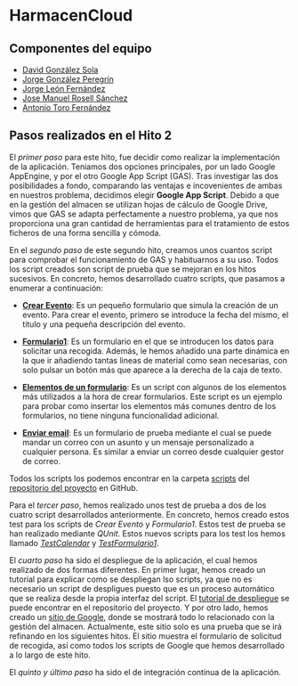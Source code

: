 HarmacenCloud
=============

## Componentes del equipo

- [David González Sola](https://github.com/DavidGSola)
- [Jorge González Peregrín](https://github.com/Georgevik)
- [Jorge León Fernández](https://github.com/jorgeles)
- [Jose Manuel Rosell Sánchez](https://github.com/jmrosell)
- [Antonio Toro Fernández](https://github.com/antorof)

## Pasos realizados en el Hito 2

El *primer paso* para este hito, fue decidir como realizar la implementación de la aplicación. Teniamos dos opciones principales, por un lado Google AppEngine, y por el otro Google App Script (GAS). Tras investigar las dos posibilidades a fondo, comparando las ventajas e incovenientes de ambas en nuestros problema, decidimos elegir **Google App Script**. Debido a que en la gestión del almacen se utilizan hojas de cálculo de Google Drive, vimos que GAS se adapta perfectamente a nuestro problema, ya que nos proporciona una gran cantidad de herramientas para el tratamiento de estos ficheros de una forma sencilla y cómoda.

En el *segundo paso* de este segundo hito, creamos unos cuantos script para comprobar el funcionamiento de GAS y habituarnos a su uso. Todos los script creados son script de prueba que se mejoran en los hitos sucesivos. En concreto, hemos desarrollado cuatro scripts, que pasamos a enumerar a continuación:

* [**Crear Evento**](https://github.com/HarmaDev/HarmacenCloud/blob/master/scripts/createEventoGoogleCalendar.gs): Es un pequeño formulario que simula la creación de un evento. Para crear el evento, primero se introduce la fecha del mismo, el titulo y una pequeña descripción del evento.

* [**Formulario1**](https://github.com/HarmaDev/HarmacenCloud/blob/master/scripts/Formulario1.gs): Es un formulario en el que se introducen los datos para solicitar una recogida. Además, le hemos añadido una parte dinámica en la que ir añadiendo tantas lineas de material como sean necesarias, con solo pulsar un botón más que aparece a la derecha de la caja de texto.

* [**Elementos de un formulario**](https://github.com/HarmaDev/HarmacenCloud/blob/master/scripts/elementosForm.gs): Es un script con algunos de los elementos más utilizados a la hora de crear formularios. Este script es un ejemplo para probar como insertar los elementos más comunes dentro de los formularios, no tiene ninguna funcionalidad adicional.

* [**Enviar email**](https://github.com/HarmaDev/HarmacenCloud/blob/master/scripts/sendEmail.gs): Es un formulario de prueba mediante el cual se puede mandar un correo con un asunto y un mensaje personalizado a cualquier persona. Es similar a enviar un correo desde cualquier gestor de correo.

Todos los scripts los podemos encontrar en la carpeta [scripts](https://github.com/HarmaDev/HarmacenCloud/tree/master/scripts) del [repositorio del proyecto](https://github.com/HarmaDev/HarmacenCloud) en GitHub.

Para el *tercer paso*, hemos realizado unos test de prueba a dos de los cuatro script desarrollados anteriormente. En concreto, hemos creado estos test para los scripts de *Crear Evento* y *Formulario1*. Estos test de prueba se han realizado mediante *QUnit*. Estos nuevos scripts para los test los hemos llamado [*TestCalendar*](https://github.com/HarmaDev/HarmacenCloud/blob/master/Test/TestCalendar.gs) y [*TestFormulario1*](https://github.com/HarmaDev/HarmacenCloud/blob/master/Test/TestFormulario1.gs).

El *cuarto paso* ha sido el despliegue de la aplicación, el cual hemos realizado de dos formas diferentes. En primer lugar, hemos creado un tutorial para explicar como se despliegan lso scripts, ya que no es necesario un script de despligues puesto que es un proceso automático que se realiza desde la propia interfaz del script. El [tutorial de despliegue](https://github.com/HarmaDev/HarmacenCloud/blob/master/Tutoriales/DeploymentTutorial.md) se puede encontrar en el repositorio del proyecto. Y por otro lado, hemos creado un [sitio de Google](https://sites.google.com/site/harmacen/), donde se mostrará todo lo relacionado con la gestión del almacen. Actualmente, este sitio solo es una prueba que se irá refinando en los siguientes hitos. El sitio muestra el formulario de solicitud de recogida, así como todos los scripts de Google que hemos desarrollado a lo largo de este hito.

El *quinto y último paso* ha sido el de integración continua de la aplicación.

